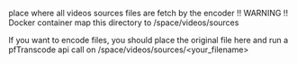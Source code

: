 place where all videos sources files are fetch by the encoder
!! WARNING !! Docker container map this directory to /space/videos/sources

If you want to encode files, you should place the original file here and run a pfTranscode api call on /space/videos/sources/<your_filename>
